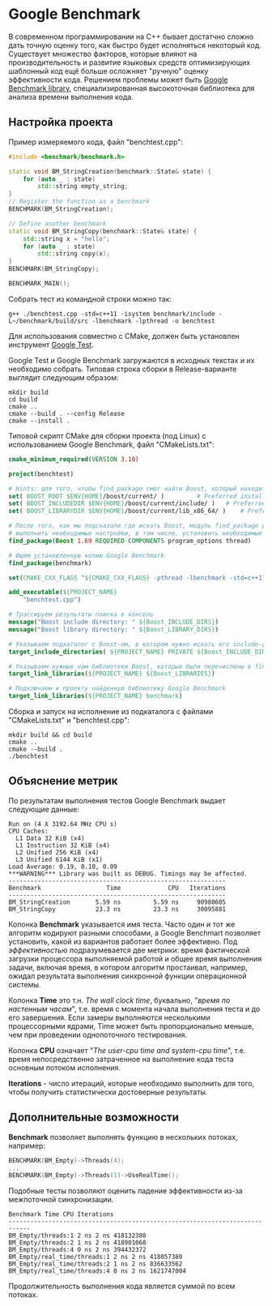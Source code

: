 # Google Benchmark

В современном программировании на C++ бывает достатчно сложно дать точную оценку того, как быстро будет исполняться некоторый код. Существует множество факторов, которые влияют на производительность и развитие языковых средств оптимизирующих шаблонный код ещё больше осложняет "ручную" оценку эффективности кода. Решением проблемы может быть [Google Benchmark library](https://github.com/google/benchmark), специализированная высокоточная библиотека для анализа времени выполнения кода.

## Настройка проекта

Пример измеряемого кода, файл "benchtest.cpp":

``` cpp
#include <benchmark/benchmark.h>

static void BM_StringCreation(benchmark::State& state) {
	for (auto _ : state)
		std::string empty_string;
}
// Register the function as a benchmark
BENCHMARK(BM_StringCreation);

// Define another benchmark
static void BM_StringCopy(benchmark::State& state) {
	std::string x = "hello";
	for (auto _ : state)
		std::string copy(x);
}
BENCHMARK(BM_StringCopy);

BENCHMARK_MAIN();
```

Собрать тест из командной строки можно так:

```
g++ ./benchtest.cpp -std=c++11 -isystem benchmark/include -L~/benchmark/build/src -lbenchmark -lpthread -o benchtest
```

Для использования совместно с CMake, должен быть установлен инструмент [Google Test](https://github.com/google/googletest). 

Google Test и Google Benchmark загружаются в исходных текстах и их необходимо собрать. Типовая строка сборки в Release-варианте выглядит следующим образом:

``` shell
mkdir build
cd build
cmake ..
cmake --build . --config Release
cmake --install .
```

Типовой скрипт CMake для сборки проекта (под Linux) с использованием Google Benchmark, файл "CMakeLists.txt":

``` cmake
cmake_minimum_required(VERSION 3.10)

project(benchtest)

# Hints: для того, чтобы find_package смог найти Boost, который находится по не стандартному пути
set( BOOST_ROOT $ENV{HOME}/boost/current/ )			# Preferred installation prefix.
set( BOOST_INCLUDEDIR $ENV{HOME}/boost/current/include/ )	# Preferred include directory e.g. <prefix>/include.
set( BOOST_LIBRARYDIR $ENV{HOME}/boost/current/lib_x86_64/ )	# Preferred library directory e.g. <prefix>/lib.

# После того, как мы подсказали где искать Boost, модуль find_package должен
# выполнить необходимые настройки, в том числе, установить необходимые переменные окружения
find_package(Boost 1.69 REQUIRED COMPONENTS program_options thread)

# Ищем установленную копию Google Benchmark
find_package(benchmark)

set(CMAKE_CXX_FLAGS "${CMAKE_CXX_FLAGS} -pthread -lbenchmark -std=c++11")

add_executable(${PROJECT_NAME}
    "benchtest.cpp")

# Трассируем результаты поиска в консоль
message("Boost include directory: " ${Boost_INCLUDE_DIRS})
message("Boost library directory: " ${Boost_LIBRARY_DIRS})

# Указываем подкаталог с Boost-ом, в котором нужно искать его include-файлы
target_include_directories( ${PROJECT_NAME} PRIVATE ${Boost_INCLUDE_DIRS})

# Указываем нужные нам библиотеки Boost, которые были перечислены в find_package()
target_link_libraries(${PROJECT_NAME} ${Boost_LIBRARIES})

# Подключаем к проекту найденную библиотеку Google Benchmark
target_link_libraries(${PROJECT_NAME} benchmark)
```

Сборка и запуск на исполнение из подкаталога с файлами "CMakeLists.txt" и "benchtest.cpp":

```
mkdir build && cd build
cmake ..
cmake --build .
./benchtest
```

## Объяснение метрик

По результатам выполнения тестов Google Benchmark выдает следующие данные:

```
Run on (4 X 3192.64 MHz CPU s)
CPU Caches:
  L1 Data 32 KiB (x4)
  L1 Instruction 32 KiB (x4)
  L2 Unified 256 KiB (x4)
  L3 Unified 6144 KiB (x1)
Load Average: 0.19, 0.10, 0.09
***WARNING*** Library was built as DEBUG. Timings may be affected.
------------------------------------------------------------
Benchmark                  Time             CPU   Iterations
------------------------------------------------------------
BM_StringCreation       5.59 ns         5.59 ns     90980605
BM_StringCopy           23.3 ns         23.3 ns     30095881
```

Колонка **Benchmark** указывается имя теста. Часто один и тот же алгоритм кодируют разными способами, а Google Benchmart позволяет установить, какой из вариантов работает более эффективно. Под _эффективностью_ подразумевается две метрики: время фактической загрузки процессора выполняемой работой и общее время выполнения задачи, включая время, в котором алгоритм простаивал, например, ожидал результата выполнения синхронной функции операционной системы.

Колонка **Time** это т.н. _The wall clock time_, буквально, "_время по настенным часам_", т.е. время с момента начала выполнения теста и до его завершения. Если замеры выполняются несколькими процессорными ядрами, Time может быть пропорционально меньше, чем при проведении однопоточного тестирования.

Колонка **CPU** означает "_The user-cpu time and system-cpu time_", т.е. время непосредственно затраченное на выполнение кода теста основным потоком исполнения.

**Iterations** - число итераций, которые необходимо выполнить для того, чтобы получить статистически достоверные результаты.

## Дополнительные возможности

**Benchmark** позволяет выполнять функцию в нескольких потоках, например:

``` cpp
BENCHMARK(BM_Empty)->Threads(4);
...
BENCHMARK(BM_Empty)->Threads(1)->UseRealTime();
```

Подобные тесты позволяют оценить падение эффективности из-за межпоточной синхронизации.

```
Benchmark Time CPU Iterations
----------------------------------------------------------------------------
BM_Empty/threads:1 2 ns 2 ns 418132308
BM_Empty/threads:2 1 ns 2 ns 418901068
BM_Empty/threads:4 0 ns 2 ns 394432372
BM_Empty/real_time/threads:1 2 ns 2 ns 418057380
BM_Empty/real_time/threads:2 1 ns 2 ns 836633562
BM_Empty/real_time/threads:4 0 ns 2 ns 1621747004
```

Продолжительность выполнения кода является суммой по всем потоках.
